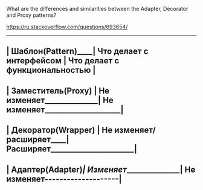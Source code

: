 What are the differences and similarities between the Adapter, Decorator and Proxy patterns?

https://ru.stackoverflow.com/questions/693654/

----------------------------------------------------------------------------------
| Шаблон(Pattern)____| Что делает с интерфейсом | Что делает с функциональностью |
----------------------------------------------------------------------------------
| Заместитель(Proxy) | Не изменяет______________| Не изменяет____________________|
----------------------------------------------------------------------------------
| Декоратор(Wrapper) | Не изменяет/расширяет____| Расширяет______________________|
----------------------------------------------------------------------------------
| Адаптер(Adapter)___| Изменяет_________________| Не изменяет--------------------|
----------------------------------------------------------------------------------
